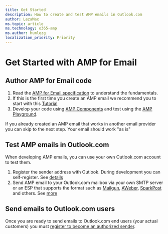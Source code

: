 ```yaml
---
title: Get Started
description: How to create and test AMP emails in Outlook.com
author: LezaMax
ms.topic: article
ms.technology: o365-amp
ms.author: humlezg
localization_priority: Priority
---
```

# Get Started with AMP for Email

## Author AMP for Email code

1. Read the [AMP for Email specification](https://amp.dev/documentation/guides-and-tutorials/learn/amp-email-format) to understand the fundamentals. 
1. If this is the first time you create an AMP email we recommend you to start with this [Tutorial](https://amp.dev/documentation/guides-and-tutorials/start/create_email/?format=email)
1. Develop your code using [AMP Components](https://amp.dev/documentation/components/?format=email) and test using the [AMP Playground](https://playground.amp.dev/?runtime=amp4email). 

If you already created an AMP email that works in another email provider you can skip to the next step. Your email should work "as is"

## Test AMP emails in Outlook.com
When developing AMP emails, you can use your own Outlook.com account to test them. 

1. Register the sender address with Outlook. During development you can self-register. See [details](register-outlook.md)
1. Send AMP email to your Outlook.com mailbox via your own SMTP server or an ESP that supports the format such as [Mailgun](https://www.mailgun.com/blog/mailgun-supports-amp-email), [AWeber](https://help.aweber.com/hc/en-us/articles/360025741194-Getting-Started-with-AMP-for-Email-in-AWeber), [SparkPost](https://www.sparkpost.com/docs/user-guide/amp-for-email/) and others.  See [more](https://amp.dev/documentation/tools/)

## Send emails to Outlook.com users

Once you are ready to send emails to Outlook.com end users (your actual customers) you must [register to become an authorized sender](register-outlook.md). 

